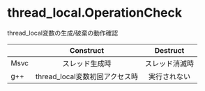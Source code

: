 # thread_local.OperationCheck

thread_local変数の生成/破棄の動作確認

||Construct|Destruct|
|-|:-:|:-:|
|Msvc|スレッド生成時|スレッド消滅時|
|g++|thread_local変数初回アクセス時|実行されない|
